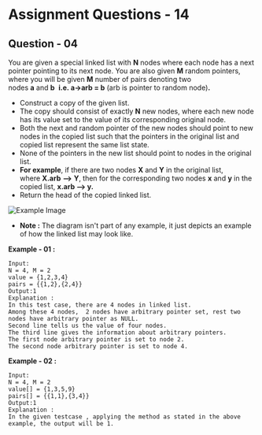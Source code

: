 # **Assignment Questions - 14**

## **Question - 04**

You are given a special linked list with **N** nodes where each node has a next pointer pointing to its next node. You are also given **M** random pointers, where you will be given **M** number of pairs denoting two nodes **a** and **b**  **i.e. a->arb = b** (arb is pointer to random node)**.**
- Construct a copy of the given list. 
- The copy should consist of exactly **N** new nodes, where each new node has its value set to the value of its corresponding original node. 
- Both the next and random pointer of the new nodes should point to new nodes in the copied list such that the pointers in the original list and copied list represent the same list state. 
- None of the pointers in the new list should point to nodes in the original list.
- **For example**, if there are two nodes **X** and **Y** in the original list, where **X.arb** **-->** **Y**, then for the corresponding two nodes **x** and **y** in the copied list, **x.arb --> y.**
- Return the head of the copied linked list.

![Example Image](https://contribute.geeksforgeeks.org/wp-content/uploads/clone.jpg)

- **Note :** The diagram isn't part of any example, it just depicts an example of how the linked list may look like.

**Example - 01 :**
```
Input:
N = 4, M = 2
value = {1,2,3,4}
pairs = {{1,2},{2,4}}
Output:1
Explanation : 
In this test case, there are 4 nodes in linked list.  
Among these 4 nodes,  2 nodes have arbitrary pointer set, rest two nodes have arbitrary pointer as NULL. 
Second line tells us the value of four nodes. 
The third line gives the information about arbitrary pointers.
The first node arbitrary pointer is set to node 2.  
The second node arbitrary pointer is set to node 4.
```

**Example - 02 :**
```
Input:
N = 4, M = 2
value[] = {1,3,5,9}
pairs[] = {{1,1},{3,4}}
Output:1
Explanation : 
In the given testcase , applying the method as stated in the above example, the output will be 1.
```